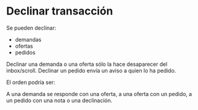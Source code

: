 Declinar transacción
========

Se pueden declinar:
* demandas
* ofertas
* pedidos
 

Declinar una demanda o una oferta sólo la hace desaparecer del inbox/scroll. Declinar un pedido envía un aviso a quien lo ha pedido.

El orden podría ser:

A una demanda se responde con una oferta, a una oferta con un pedido, a un pedido con una nota o una declinación.
